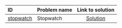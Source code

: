 | ID | Problem name | Link to solution |
|:---|:---|:---:|
| [stopwatch](https://open.kattis.com/problems/stopwatch) | Stopwatch | [Solution](https://github.com/versenyi98/kattis-solutions/tree/main/solutions/Stopwatch)|
